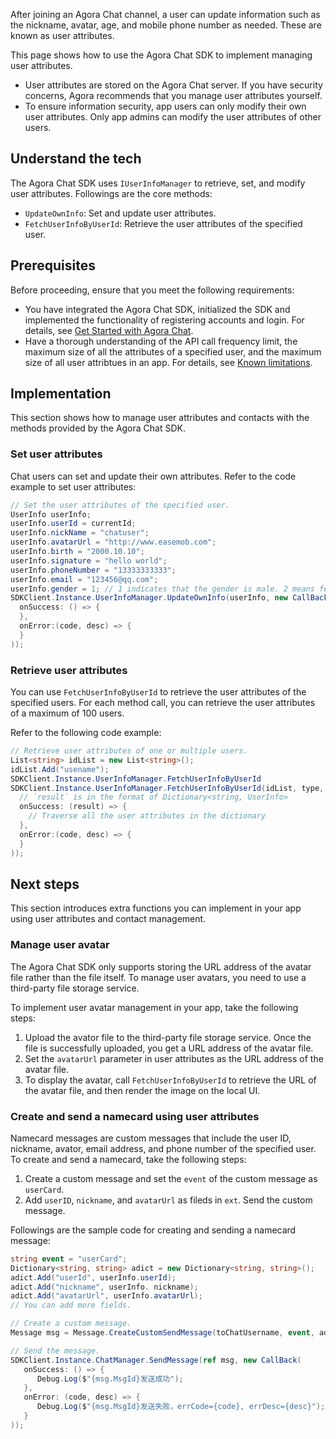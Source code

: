 After joining an Agora Chat channel, a user can update information such as the nickname, avatar, age, and mobile phone number as needed. These are known as user attributes.

This page shows how to use the Agora Chat SDK to implement managing user attributes.

<div class="alert note"><ul><li>User attributes are stored on the Agora Chat server. If you have security concerns, Agora recommends that you manage user attributes yourself.</li><li>To ensure information security, app users can only modify their own user attributes. Only app admins can modify the user attributes of other users.</li></ul></div>

## Understand the tech

The Agora Chat SDK uses `IUserInfoManager` to retrieve, set, and modify user attributes. Followings are the core methods:
- `UpdateOwnInfo`: Set and update user attributes.
- `FetchUserInfoByUserId`: Retrieve the user attributes of the specified user.

## Prerequisites

Before proceeding, ensure that you meet the following requirements:

- You have integrated the Agora Chat SDK, initialized the SDK and implemented the functionality of registering accounts and login. For details, see [Get Started with Agora Chat](./agora_chat_get_started_unity?platform=Unity).
- Have a thorough understanding of the API call frequency limit, the maximum size of all the attributes of a specified user, and the maximum size of all user attribtues in an app. For details, see [Known limitations](./agora_chat_limitation?platform=Unity).

## Implementation

This section shows how to manage user attributes and contacts with the methods provided by the Agora Chat SDK.

### Set user attributes

Chat users can set and update their own attributes. Refer to the code example to set user attributes:

```C#
// Set the user attributes of the specified user.
UserInfo userInfo;
userInfo.userId = currentId;
userInfo.nickName = "chatuser";
userInfo.avatarUrl = "http://www.easemob.com";
userInfo.birth = "2000.10.10";
userInfo.signature = "hello world";
userInfo.phoneNumber = "13333333333";
userInfo.email = "123456@qq.com";
userInfo.gender = 1; // 1 indicates that the gender is male. 2 means female.
SDKClient.Instance.UserInfoManager.UpdateOwnInfo(userInfo, new CallBack(
  onSuccess: () => {
  },
  onError:(code, desc) => {
  }            
));
```

### Retrieve user attributes

You can use `FetchUserInfoByUserId` to retrieve the user attributes of the specified users. For each method call, you can retrieve the user attributes of a maximum of 100 users.

Refer to the following code example:

```C#
// Retrieve user attributes of one or multiple users.
List<string> idList = new List<string>();
idList.Add("usename");
SDKClient.Instance.UserInfoManager.FetchUserInfoByUserId
SDKClient.Instance.UserInfoManager.FetchUserInfoByUserId(idList, type, startId, loadCount, new ValueCallBack<Dictionary<string, UserInfo>>(
  // `result` is in the format of Dictionary<string, UserInfo>
  onSuccess: (result) => {
	// Traverse all the user attributes in the dictionary
  },
  onError:(code, desc) => {
  }
));
```


## Next steps

This section introduces extra functions you can implement in your app using user attributes and contact management.

### Manage user avatar

The Agora Chat SDK only supports storing the URL address of the avatar file rather than the file itself. To manage user avatars, you need to use a third-party file storage service.

To implement user avatar management in your app, take the following steps:

1. Upload the avator file to the third-party file storage service. Once the file is successfully uploaded, you get a URL address of the avatar file.
2. Set the `avatarUrl` parameter in user attributes as the URL address of the avatar file.
3. To display the avatar, call `FetchUserInfoByUserId` to retrieve the URL of the avatar file, and then render the image on the local UI.

### Create and send a namecard using user attributes

Namecard messages are custom messages that include the user ID, nickname, avator, email address, and phone number of the specified user. To create and send a namecard, take the following steps:

1. Create a custom message and set the `event` of the custom message as `userCard`.
2. Add `userID`, `nickname`, and `avatarUrl` as fileds in `ext`. Send the custom message.

Followings are the sample code for creating and sending a namecard message:

```C#
string event = "userCard";
Dictionary<string, string> adict = new Dictionary<string, string>();
adict.Add("userId", userInfo.userId);
adict.Add("nickname", userInfo. nickname);
adict.Add("avatarUrl", userInfo.avatarUrl);
// You can add more fields.

// Create a custom message.
Message msg = Message.CreateCustomSendMessage(toChatUsername, event, adict);

// Send the message.
SDKClient.Instance.ChatManager.SendMessage(ref msg, new CallBack(
   onSuccess: () => {
      Debug.Log($"{msg.MsgId}发送成功");
   },
   onError: (code, desc) => {
      Debug.Log($"{msg.MsgId}发送失败，errCode={code}, errDesc={desc}");
   }
));
```